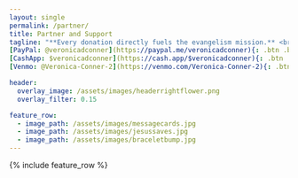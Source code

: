 ```yaml
---
layout: single
permalink: /partner/
title: Partner and Support
tagline: "**Every donation directly fuels the evangelism mission.** <br>Your generous support helps provide Bibles, gospel tracts, travel expenses, care packages for the homeless, and essential outreach supplies—ensuring the message of salvation can go farther and touch more lives."<br>
[PayPal: @veronicadconner](https://paypal.me/veronicadconner){: .btn .btn--info}
[CashApp: $veronicadconner](https://cash.app/$veronicadconner){: .btn .btn--info}
[Venmo: @Veronica-Conner-2](https://venmo.com/Veronica-Conner-2){: .btn .btn--info}

header:
  overlay_image: /assets/images/headerrightflower.png
  overlay_filter: 0.15

feature_row:
  - image_path: /assets/images/messagecards.jpg
  - image_path: /assets/images/jesussaves.jpg
  - image_path: /assets/images/braceletbump.jpg
---
```


{% include feature_row %}